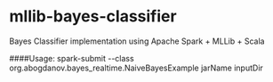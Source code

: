 mllib-bayes-classifier
==============================

Bayes Classifier implementation using Apache Spark + MLLib + Scala

####Usage:
spark-submit --class org.abogdanov.bayes_realtime.NaiveBayesExample jarName inputDir
